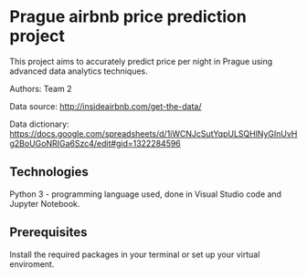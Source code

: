 # Prague airbnb price prediction project
This project aims to accurately predict price per night in Prague using advanced data analytics techniques.

Authors: Team 2

Data source: http://insideairbnb.com/get-the-data/

Data dictionary: https://docs.google.com/spreadsheets/d/1iWCNJcSutYqpULSQHlNyGInUvHg2BoUGoNRIGa6Szc4/edit#gid=1322284596 

## Technologies
Python 3 - programming language used, done in Visual Studio code and Jupyter Notebook.

## Prerequisites
Install the required packages in your terminal or set up your virtual enviroment.
